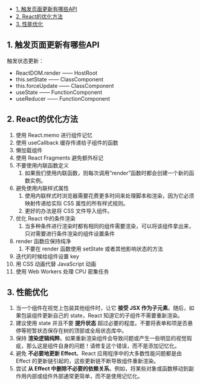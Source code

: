 - [1. 触发页面更新有哪些API](#1-触发页面更新有哪些api)
- [2. React的优化方法](#2-react的优化方法)
- [3. 性能优化](#3-性能优化)



## 1. 触发页面更新有哪些API
触发状态更新：
* ReactDOM.render —— HostRoot
* this.setState —— ClassComponent
* this.forceUpdate —— ClassComponent
* useState —— FunctionComponent
* useReducer —— FunctionComponent

## 2. React的优化方法
1. 使用 React.memo 进行组件记忆
2. 使用 useCallback 缓存传递给子组件的函数
3. 懒加载组件
4. 使用 React Fragments 避免额外标记
5. 不要使用内联函数定义
   1. 如果我们使用内联函数，则每次调用“render”函数时都会创建一个新的函数实例。
6. 避免使用内联样式属性
   1. 使用内联样式时浏览器需要花费更多时间来处理脚本和渲染，因为它必须映射传递给实际 CSS 属性的所有样式规则。
   2. 更好的办法是将 CSS 文件导入组件。
7. 优化 React 中的条件渲染
   1. 当多种条件进行渲染时都有相同的组件需要渲染，可以将该组件拿出来，只对需要进行条件渲染的组件设置条件
8. render 函数应保持纯净
   1. 不要在 render 函数使用 setState 或者其他影响状态的方法
9. 迭代的时候给组件设置 key
10. 用 CSS 动画代替 JavaScript 动画
11. 使用 Web Workers 处理 CPU 密集任务

## 3. 性能优化
1. 当一个组件在视觉上包装其他组件时，让它 **接受 JSX 作为子元素**。随后，如果包装组件更新自己的 state，React 知道它的子组件不需要重新渲染。
2. 建议使用 state 并且不要 **提升状态** 超过必要的程度。不要将表单和项是否悬停等短暂状态保存在树的顶部或全局状态库中。
3. 保持 **渲染逻辑纯粹**。如果重新渲染组件会导致问题或产生一些明显的视觉瑕疵，那么这是组件自身的问题！请修复这个错误，而不是添加记忆化。
4. 避免 **不必要地更新 Effect**。React 应用程序中的大多数性能问题都是由 Effect 的更新链引起的，这些更新链不断导致组件重新渲染。
5. 尝试 **从 Effect 中删除不必要的依赖关系**。例如，将某些对象或函数移动到副作用内部或组件外部通常更简单，而不是使用记忆化。

